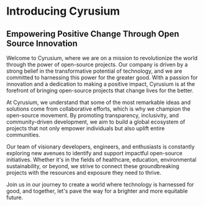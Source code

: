 # Introducing Cyrusium
## Empowering Positive Change Through Open Source Innovation

Welcome to Cyrusium, where we are on a mission to revolutionize the world through the power of open-source projects. Our company is driven by a strong belief in the transformative potential of technology, and we are committed to harnessing this power for the greater good. With a passion for innovation and a dedication to making a positive impact, Cyrusium is at the forefront of bringing open-source projects that change lives for the better.

At Cyrusium, we understand that some of the most remarkable ideas and solutions come from collaborative efforts, which is why we champion the open-source movement. By promoting transparency, inclusivity, and community-driven development, we aim to build a global ecosystem of projects that not only empower individuals but also uplift entire communities.

Our team of visionary developers, engineers, and enthusiasts is constantly exploring new avenues to identify and support impactful open-source initiatives. Whether it's in the fields of healthcare, education, environmental sustainability, or beyond, we strive to connect these groundbreaking projects with the resources and exposure they need to thrive.

Join us in our journey to create a world where technology is harnessed for good, and together, let's pave the way for a brighter and more equitable future.
